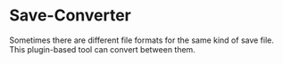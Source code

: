# Save-Converter
Sometimes there are different file formats for the same kind of save file.  This plugin-based tool can convert between them.
